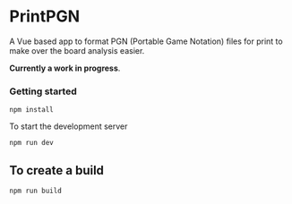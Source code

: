 # PrintPGN

A Vue based app to format PGN (Portable Game Notation) files for print to make over the board analysis easier.

**Currently a work in progress**.

### Getting started
```
npm install
```
To start the development server
```
npm run dev
```

## To create a build
```
npm run build
```
